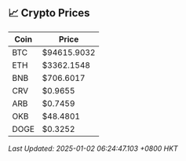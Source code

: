 ## 📈 Crypto Prices

| Coin | Price |
| ---- | ----- |
| BTC | $94615.9032 |
| ETH | $3362.1548 |
| BNB | $706.6017 |
| CRV | $0.9655 |
| ARB | $0.7459 |
| OKB | $48.4801 |
| DOGE | $0.3252 |

_Last Updated: 2025-01-02 06:24:47.103 +0800 HKT_